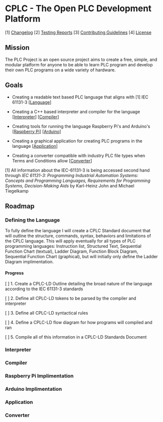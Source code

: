 # CPLC - The Open PLC Development Platform

[1] [Changelog](/CHANGELOG.md) [2] [Testing Reports](/Testing/TESTING.md) [3] [Contributing Guidelines](/CONTRIBUTING.md) [4] [License](/License) 

## Mission

The PLC Project is an open source project aims to create a free, simple, and modular platform for anyone to be able to learn PLC program and develop their own PLC programs on a wide variety of hardware.  


## Goals

+ Creating a readable text based PLC language that aligns with [1] IEC 61131-3 [[Language](#Defining-the-Language)]

+ Creating a C++ based interpreter and compiler for the language [[Interpreter](#Interpreter)] [[Compiler](#Compiler)]

+ Creating tools for running the language Raspberry Pi's and Arduino's [[Raspberry Pi](#Raspberry-Pi-Implimentation)] [[Arduino](#Arduino-Implimentation)]

+ Creating a graphical application for creating PLC programs in the language [[Application](#Application)]

+ Creating a converter compatible with industry PLC file types when Terms and Conditions allow [[Converter](#Converter)]

[1] All information about the IEC-61131-3 is being accessed second hand through *IEC 61131-3: Programming Industrial Automation Systems: Concepts and Programming Languages, Requirements for Programming Systems, Decision-Making Aids* by Karl-Heinz John and Michael Tiegelkamp

## Roadmap

### Defining the Language

To fully define the language I will create a CPLC Standard document that will outline the structure, commands, syntax, behaviors and limitations of the CPLC language. This will apply eventually for all types of PLC programming languages: Instruction list,
Structured Text, Sequential Function Chart (textual), Ladder Diagram, Function Block Diagram, Sequential Function Chart (graphical),  but will initially only define the Ladder Diagram implimentation.

#### Progress

[ ] 1. Create a CPLC-LD Outline detailing the broad nature of the language according to the IEC 61131-3 standards

[ ] 2. Define all CPLC-LD tokens to be parsed by the compiler and interpreter

[ ] 3. Define all CPLC-LD syntactical rules

[ ] 4. Define a CPLC-LD flow diagram for how programs will compiled and ran

[ ] 5. Compile all of this information in a CPLC-LD Standards Document

### Interpreter

### Compiler

### Raspberry Pi Implimentation

### Arduino Implimentation

### Application

### Converter




